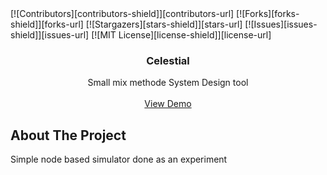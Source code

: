<div id="top"></div>
[![Contributors][contributors-shield]][contributors-url]
[![Forks][forks-shield]][forks-url]
[![Stargazers][stars-shield]][stars-url]
[![Issues][issues-shield]][issues-url]
[![MIT License][license-shield]][license-url]

<br />
<div align="center">
  <!-- <a href="https://github.com/">
    <img src="images/logo.png" alt="Logo" width="80" height="80">
  </a> -->

  <h3 align="center">Celestial</h3>

  <p align="center">
    Small mix methode System Design tool
    <br />
    <!-- <a href="https://github.com/othneildrew/Best-README-Template"><strong>Explore the docs »</strong></a>
    <br /> -->
    <br />
    <a href="https://shuart.github.io/Celestial/">View Demo</a>
    <!-- ·
    <a href="https://github.com/othneildrew/Best-README-Template/issues">Report Bug</a>
    ·
    <a href="https://github.com/othneildrew/Best-README-Template/issues">Request Feature</a> -->
  </p>
</div>

## About The Project

Simple node based simulator done as an experiment



<!-- MARKDOWN LINKS & IMAGES -->
<!-- https://www.markdownguide.org/basic-syntax/#reference-style-links -->
[contributors-shield]: https://img.shields.io/github/contributors//shuart/Celestial.svg?style=for-the-badge
[contributors-url]: https://github.com//shuart/Celestial/graphs/contributors
[forks-shield]: https://img.shields.io/github/forks//shuart/Celestial.svg?style=for-the-badge
[forks-url]: https://github.com//shuart/Celestial/network/members
[stars-shield]: https://img.shields.io/github//shuart/Celestial/repo_name.svg?style=for-the-badge
[stars-url]: https://github.com//shuart/Celestial/stargazers
[issues-shield]: https://img.shields.io/github/issues//shuart/Celestial.svg?style=for-the-badge
[issues-url]: https://github.com//shuart/Celestial/issues
[license-shield]: https://img.shields.io/github/license//shuart/Celestial.svg?style=for-the-badge
[license-url]: https://github.com//shuart/Celestial/blob/master/LICENSE.txt
[linkedin-shield]: https://img.shields.io/badge/-LinkedIn-black.svg?style=for-the-badge&logo=linkedin&colorB=555
[linkedin-url]: https://linkedin.com/in/linkedin_username
[product-screenshot]: images/screenshot.png